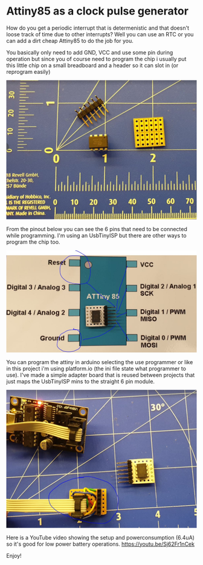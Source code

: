 # Attiny85 as a clock pulse generator
How do you get a periodic interrupt that is determenistic and that doesn't loose track of time due to other interrupts? Well you can use an RTC or you can add a dirt cheap Attiny85 to do the job for you. 

You basically only need to add GND, VCC and use some pin during operation but since you of course need to program the chip i usually put this little chip on a small breadboard and a header so it can slot in (or reprogram easily) 

![1](https://github.com/boanjo/boanjo.github.io/blob/master/attiny85_parts.jpg?raw=true "Pic 1")

From the pinout below you can see the 6 pins that need to be connected while programming. I'm using an UsbTinyISP but there are other ways to program the chip too.

![2](https://github.com/boanjo/boanjo.github.io/blob/master/attiny85_pinout.jpg?raw=true "Pic 2")

You can program the attiny in arduino selecting the use programmer or like in this project i'm using platform.io (the ini file state what programmer to use). I've made a simple adapter board that is reused between projects that just maps the UsbTinyISP mins to the straight 6 pin module.

![3](https://github.com/boanjo/boanjo.github.io/blob/master/attiny85_adapter.jpg?raw=true "Pic 3")

Here is a YouTube video showing the setup and powerconsumption (6.4uA) so it's good for low power battery operations.
https://youtu.be/Sj62Fr1nCek

Enjoy!
